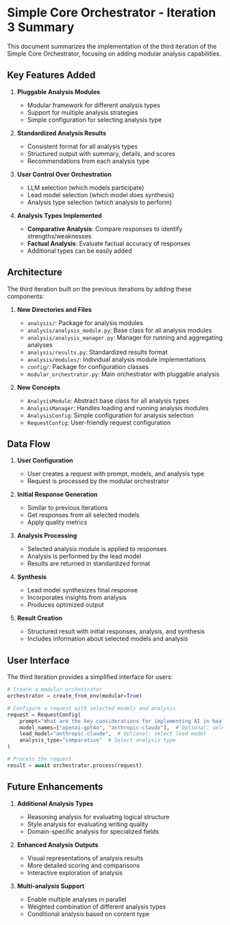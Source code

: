 # Simple Core Orchestrator - Iteration 3 Summary

This document summarizes the implementation of the third iteration of the Simple Core Orchestrator, focusing on adding modular analysis capabilities.

## Key Features Added

1. **Pluggable Analysis Modules**

   - Modular framework for different analysis types
   - Support for multiple analysis strategies
   - Simple configuration for selecting analysis type

2. **Standardized Analysis Results**

   - Consistent format for all analysis types
   - Structured output with summary, details, and scores
   - Recommendations from each analysis type

3. **User Control Over Orchestration**

   - LLM selection (which models participate)
   - Lead model selection (which model does synthesis)
   - Analysis type selection (which analysis to perform)

4. **Analysis Types Implemented**
   - **Comparative Analysis**: Compare responses to identify strengths/weaknesses
   - **Factual Analysis**: Evaluate factual accuracy of responses
   - Additional types can be easily added

## Architecture

The third iteration built on the previous iterations by adding these components:

1. **New Directories and Files**

   - `analysis/`: Package for analysis modules
   - `analysis/analysis_module.py`: Base class for all analysis modules
   - `analysis/analysis_manager.py`: Manager for running and aggregating analyses
   - `analysis/results.py`: Standardized results format
   - `analysis/modules/`: Individual analysis module implementations
   - `config/`: Package for configuration classes
   - `modular_orchestrator.py`: Main orchestrator with pluggable analysis

2. **New Concepts**
   - `AnalysisModule`: Abstract base class for all analysis types
   - `AnalysisManager`: Handles loading and running analysis modules
   - `AnalysisConfig`: Simple configuration for analysis selection
   - `RequestConfig`: User-friendly request configuration

## Data Flow

1. **User Configuration**

   - User creates a request with prompt, models, and analysis type
   - Request is processed by the modular orchestrator

2. **Initial Response Generation**

   - Similar to previous iterations
   - Get responses from all selected models
   - Apply quality metrics

3. **Analysis Processing**

   - Selected analysis module is applied to responses
   - Analysis is performed by the lead model
   - Results are returned in standardized format

4. **Synthesis**

   - Lead model synthesizes final response
   - Incorporates insights from analysis
   - Produces optimized output

5. **Result Creation**
   - Structured result with initial responses, analysis, and synthesis
   - Includes information about selected models and analysis

## User Interface

The third iteration provides a simplified interface for users:

```python
# Create a modular orchestrator
orchestrator = create_from_env(modular=True)

# Configure a request with selected models and analysis
request = RequestConfig(
    prompt="What are the key considerations for implementing AI in healthcare?",
    model_names=["openai-gpt4o", "anthropic-claude"],  # Optional: select models
    lead_model="anthropic-claude",  # Optional: select lead model
    analysis_type="comparative"  # Select analysis type
)

# Process the request
result = await orchestrator.process(request)
```

## Future Enhancements

1. **Additional Analysis Types**

   - Reasoning analysis for evaluating logical structure
   - Style analysis for evaluating writing quality
   - Domain-specific analysis for specialized fields

2. **Enhanced Analysis Outputs**

   - Visual representations of analysis results
   - More detailed scoring and comparisons
   - Interactive exploration of analysis

3. **Multi-analysis Support**
   - Enable multiple analyses in parallel
   - Weighted combination of different analysis types
   - Conditional analysis based on content type
